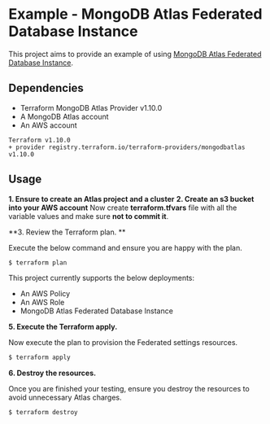 # Example - MongoDB Atlas Federated Database Instance

This project aims to provide an example of using [MongoDB Atlas Federated Database Instance](https://www.mongodb.com/docs/atlas/data-federation/overview/).


## Dependencies

* Terraform MongoDB Atlas Provider v1.10.0
* A MongoDB Atlas account 
* An AWS account

```
Terraform v1.10.0
+ provider registry.terraform.io/terraform-providers/mongodbatlas v1.10.0
```

## Usage

**1\. Ensure to create an Atlas project and a cluster**
**2\. Create an s3 bucket into your AWS account**
Now create **terraform.tfvars** file with all the variable values and make sure **not to commit it**.

**3\. Review the Terraform plan. **

Execute the below command and ensure you are happy with the plan.

``` bash
$ terraform plan
```
This project currently supports the below deployments:

- An AWS Policy
- An AWS Role
- MongoDB Atlas Federated Database Instance

**5\. Execute the Terraform apply.**

Now execute the plan to provision the Federated settings resources.

``` bash
$ terraform apply
```

**6\. Destroy the resources.**

Once you are finished your testing, ensure you destroy the resources to avoid unnecessary Atlas charges.

``` bash
$ terraform destroy
```
